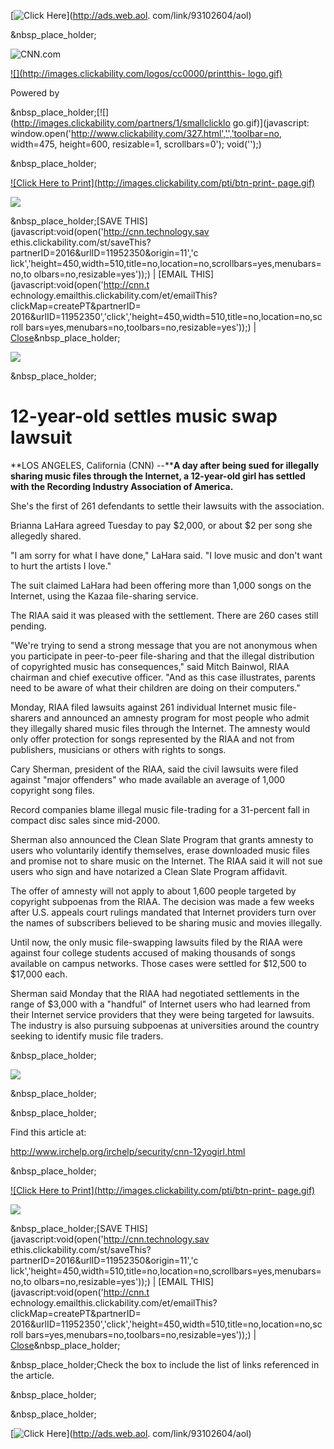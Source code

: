 [![Click Here](http://ads.web.aol.com/image/93102604/aol)](http://ads.web.aol.
com/link/93102604/aol)

&nbsp_place_holder;

![CNN.com](http://images.clickability.com/partners/3000/mainLogo.gif)

[![](http://images.clickability.com/logos/cc0000/printthis-
logo.gif)](javascript:void(printArticle());)

Powered by

&nbsp_place_holder;[![](http://images.clickability.com/partners/1/smallclicklo
go.gif)](javascript:
window.open('http://www.clickability.com/327.html','','toolbar=no, width=475,
height=600, resizable=1, scrollbars=0'); void('');)

&nbsp_place_holder;

[![Click Here to Print](http://images.clickability.com/pti/btn-print-
page.gif)](javascript:void(printArticle());)

![](http://images.clickability.com/pti/spacer.gif)

&nbsp_place_holder;[SAVE THIS](javascript:void(open('http://cnn.technology.sav
ethis.clickability.com/st/saveThis?partnerID=2016&urlID=11952350&origin=11','c
lick','height=450,width=510,title=no,location=no,scrollbars=yes,menubars=no,to
olbars=no,resizable=yes'));) | [EMAIL THIS](javascript:void(open('http://cnn.t
echnology.emailthis.clickability.com/et/emailThis?clickMap=createPT&partnerID=
2016&urlID=11952350','click','height=450,width=510,title=no,location=no,scroll
bars=yes,menubars=no,toolbars=no,resizable=yes'));) |
[Close](javascript:self.close();)&nbsp_place_holder;

![](http://images.clickability.com/pti/spacer.gif)

&nbsp_place_holder;

# 12-year-old settles music swap lawsuit

**LOS ANGELES, California (CNN) --****A day after being sued for illegally sharing music files through the Internet, a 12-year-old girl has settled with the Recording Industry Association of America.**

She's the first of 261 defendants to settle their lawsuits with the
association.

Brianna LaHara agreed Tuesday to pay $2,000, or about $2 per song she
allegedly shared.

"I am sorry for what I have done," LaHara said. "I love music and don't want
to hurt the artists I love."

The suit claimed LaHara had been offering more than 1,000 songs on the
Internet, using the Kazaa file-sharing service.

The RIAA said it was pleased with the settlement. There are 260 cases still
pending.

"We're trying to send a strong message that you are not anonymous when you
participate in peer-to-peer file-sharing and that the illegal distribution of
copyrighted music has consequences," said Mitch Bainwol, RIAA chairman and
chief executive officer. "And as this case illustrates, parents need to be
aware of what their children are doing on their computers."

Monday, RIAA filed lawsuits against 261 individual Internet music file-sharers
and announced an amnesty program for most people who admit they illegally
shared music files through the Internet. The amnesty would only offer
protection for songs represented by the RIAA and not from publishers,
musicians or others with rights to songs.

Cary Sherman, president of the RIAA, said the civil lawsuits were filed
against "major offenders" who made available an average of 1,000 copyright
song files.

Record companies blame illegal music file-trading for a 31-percent fall in
compact disc sales since mid-2000.

Sherman also announced the Clean Slate Program that grants amnesty to users
who voluntarily identify themselves, erase downloaded music files and promise
not to share music on the Internet. The RIAA said it will not sue users who
sign and have notarized a Clean Slate Program affidavit.

The offer of amnesty will not apply to about 1,600 people targeted by
copyright subpoenas from the RIAA. The decision was made a few weeks after
U.S. appeals court rulings mandated that Internet providers turn over the
names of subscribers believed to be sharing music and movies illegally.

Until now, the only music file-swapping lawsuits filed by the RIAA were
against four college students accused of making thousands of songs available
on campus networks. Those cases were settled for $12,500 to $17,000 each.

Sherman said Monday that the RIAA had negotiated settlements in the range of
$3,000 with a "handful" of Internet users who had learned from their Internet
service providers that they were being targeted for lawsuits. The industry is
also pursuing subpoenas at universities around the country seeking to identify
music file traders.

&nbsp_place_holder;

![](http://images.clickability.com/pti/spacer.gif)

&nbsp_place_holder;

&nbsp_place_holder;

Find this article at:

http://www.irchelp.org/irchelp/security/cnn-12yogirl.html

&nbsp_place_holder;

[![Click Here to Print](http://images.clickability.com/pti/btn-print-
page.gif)](javascript:void(printArticle());)

![](http://images.clickability.com/pti/spacer.gif)

&nbsp_place_holder;[SAVE THIS](javascript:void(open('http://cnn.technology.sav
ethis.clickability.com/st/saveThis?partnerID=2016&urlID=11952350&origin=11','c
lick','height=450,width=510,title=no,location=no,scrollbars=yes,menubars=no,to
olbars=no,resizable=yes'));) | [EMAIL THIS](javascript:void(open('http://cnn.t
echnology.emailthis.clickability.com/et/emailThis?clickMap=createPT&partnerID=
2016&urlID=11952350','click','height=450,width=510,title=no,location=no,scroll
bars=yes,menubars=no,toolbars=no,resizable=yes'));) |
[Close](javascript:self.close();)&nbsp_place_holder;

&nbsp_place_holder;Check the box to include the list of links referenced in
the article.

&nbsp_place_holder;

&nbsp_place_holder;

[![Click Here](http://ads.web.aol.com/image/93102604/aol)](http://ads.web.aol.
com/link/93102604/aol)

